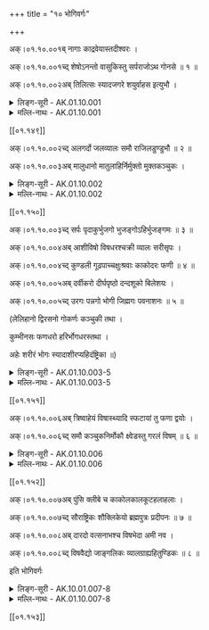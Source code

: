 +++
title = "१० भोगिवर्गः"

+++

अक्।०१.१०.००१ब् नागाः काद्रवेयास्तदीश्वरः ।

अक्।०१.१०.००१च्द् शेषोऽनन्तो वासुकिस्तु सर्पराजोऽथ गोनसे ॥ १ ॥

अक्।०१.१०.००२अब् तिलित्सः स्यादजगरे शयुर्वाहस इत्युभौ ।

<details><summary>लिङ्ग-सूरी - AK.01.10.001</summary>

नागा इति—पद्भ्यां नाङ्गन्ति गच्छन्तीति नागाः । ʻअगि गतौ' । कद्रोरपत्यानि पुमांसः काग्रवेयाः । देवयोनिसर्पनामनी ॥ शेते हरिरस्मिन्निति शेषः । अन्तकालेऽपि शिष्यत इति वा । ʻशिष असर्वोपयोगे । न विद्यतेऽन्तो यस्य सः अनन्तः । देवयोनिसर्पेश्वरनामनी ॥ वसति पाताल इति वासुकिः । ʻवस निवासे । वसुकस्यापत्यं वा । सर्पाणां राजा सर्पराजः । देवयोनिसर्पराजनामनी ॥ गोरिव नासा यस्य सः गोनसः । तिलति स्निह्यतीति तिलित्सः । ʻतिल स्नोहने । तिलिङ्ग इति पाठे ʻतिल गतौ' । अजं मेषं गिरतीति अजगरः । ʻगॄ निगरणे । अजो नित्यो गरो विषं यस्येति वा । शेते अत्यर्थमिति शयुः । ʻशीङ् स्वप्ने । वाहं गमनं स्यतीति वाहसः । ʻषोऽन्तकर्मणि । वाहयति प्राणिनः आत्मवशं नयतीति वा । ʻपेनुपामु पेर्ौ' ॥ १ ॥
</details>

<details><summary>मल्लि-नाथः - AK.01.10.001</summary>

नागाः । वक्ष्यमाणनाम । काद्रवेयास्तदीश्वराः । तन्नायकाः काद्रवेयाः स्युः । शेषवासुकिप्रभृतयः कद्रुपुत्राः ।

ʻकाद्रवेया इमे ज्ञेयाः शेषवासुकितक्षकाः 

ऐरावतो महापद्मः कम्भलाश्वतरावुभौ ॥

एलापुत्रश्च गर्गश्च कर्कोटकधनञ्जयौ ।

महानीलमहाकण्ठौ धृतराष्ट्रबलाहकौ ॥

दुर्मुखः खररोमा च मणिरित्येवमादयः ॥

इति ॥ शेषोऽनन्तः । शेषनामनी । वासुकिस्तु सर्पराजः । वासुकिनाम ॥ अथ गोनसे—स्यात् । गोनासशब्दोऽप्यस्ति । ʻभवेत् तिलित्सो गोनासः' इति हलायुधः (अ। मा। ३। २०) । भाषया ʻमण्डलमुन्न्ौ' । ʻचिलिम्ö । कर्णाटभाषया मण्डलनाम ॥ अजगरे—इत्युभौ । अजगरनामनी । ʻपेनुपाम्ौ' ॥ १ ॥ 
</details>

[[०१.१४९]]

अक्।०१.१०.००२च्द् अलगर्दो जलव्यालः समौ राजिलडुण्डुभौ ॥ २ ॥

अक्।०१.१०.००३अब् मालुधानो मातुलाहिर्निर्मुक्तो मुक्तकञ्चुकः ।

<details><summary>लिङ्ग-सूरी - AK.01.10.002</summary>

अलगर्द इति—अलं गिरति भेकानिति अलगर्दः । ʻगॄ निगरणे । अरश्चासौ गर्दश्चेत्यरगर्दः । रलयोरभेदात् । अलिगर्द इति वा पाठः । अलिवद्गर्दतीति अलिगर्दः । ʻगर्द शब्दे । जले व्यालः जलव्यालः । जलस्थसर्पनामनी । ʻनीरुकट्टुपामुपेर्ौ' ॥ राजिं रेखां लातीति राजिलः । ʻला दाने आदाने च्ö । डुण्डतीति डुण्डुभः । ʻडुडि मज्जने । डुण्डु इति भेकशब्दानुकारेण भाषते वा । निर्विषमुखसर्पनामनी ॥ मालुरोषधिः धानं स्थानमस्य मालुधानः । मातुले धत्तूरे वर्तमानोऽहिः मातुलाहिः । अवान्तरसर्पभेदनामनी ॥ निर्मुक्तः कञ्चुको येन निर्मुक्तः । ʻमुच्लृ मोक्षणे । मुक्तकञ्चुकसर्पनाम ॥ २ ॥
</details>

<details><summary>मल्लि-नाथः - AK.01.10.002</summary>

अलगर्दो जलव्यालः । नीरसर्पनामनी ॥ भाषया ʻनीरुकट्टिपाम्ौ' । अजगर्द इति क्वचित् पाठः । अलिगर्द इत्येके । अलगर्द इति केचिदिति सुभूतिटीकायां त्रेधा विकल्पितः पाठः । समौ—डुण्डुभौ । क्षीराकारनिर्विषद्विमुखसर्पनामनी । ʻराजिलः क्षीरकश्चाथ्ö इति वैजयन्ती (पृ। १४९, श्लो। २०) । मालुधानो मातुलाहिः । धत्तूरवृत्तिसर्पनामेति केचित् । ʻमुरुटपाम्ौ' । ʻपोष्यमाणवनविनालमालुधाननकुललिशाजालिकादिभिरटविकुटुम्बिनां गृहेरुदितं वनग्रामं ददर्श्ö इति हर्षचरिताभ्युदयः । अनुक्तम्—ʻअहिरिणी तु द्विमुखी । द्विमुखसर्पनाम । ʻरेण्डुतललविषङ्गलपाम्ौ' ॥ ʻसर्पराजस्तु सर्पभुक् । सर्पभक्षकसर्पनाम ॥ निर्मुक्तो—कञ्चुकः । परित्यक्तकञ्चुकसर्पनाम ॥ २ ॥ 
</details>

[[०१.१५०]]

अक्।०१.१०.००३च्द् सर्पः पृदाकुर्भुजगो भुजङ्गोऽहिर्भुजङ्गमः ॥ ३ ॥

अक्।०१.१०.००४अब् आशीविषो विषधरश्चक्री व्यालः सरीसृपः ।

अक्।०१.१०.००४च्द् कुण्डली गूढपाच्चक्षुःश्रवाः काकोदरः फणी ॥ ४ ॥

अक्।०१.१०.००५अब् दर्वीकरो दीर्घपृष्ठो दन्दशूको बिलेशयः ।

अक्।०१.१०.००५च्द् उरगः पन्नगो भोगी जिह्मगः पवनाशनः ॥ ५ ॥

(लेलिहानो द्विरसनो गोकर्णः कञ्चुकी तथा ।

कुम्भीनसः फणधरो हरिर्भोगधरस्तथा ।

अहेः शरीरं भोगः स्यादाशीरप्यहिदंष्ट्रिका ॥)

<details><summary>लिङ्ग-सूरी - AK.01.10.003-5</summary>

सर्प इति—सर्पतीति सर्पः । ʻसृप्लृ गतौ' । पर्दत इति पृदाकुः । ʻपर्द कुत्सिते शब्दे । आखुग्रहणार्थं कुं भुवं प्रियते गच्छति वा पृदाकुः । परनिपातः । ʻपृङ् व्यायामे । भुजं कुटिलं गच्छतीति भुजगः । भुजङ्गः। भुजङ्गमश्च । ʻगम्लृ गतौ' । भुजतीति भुजः । ʻभुज कौटिल्ये । भुजः सर्पदेहः, तेन गच्छतीति वा । अंहत इत्यहिः । ʻअहि गतौ' । आशिषि दंष्ट्रायां विषमस्येति आशीविषः । विषस्य धरः विषधरः । चक्रं मण्डलाकारोऽस्यास्तीति चक्री । शिरसि चक्रयोगाद्वा । दष्टुं व्याडतीति व्यालः । डलयोरभेदात् । ʻअड उद्यमने । कुटिलं सर्पतीति सरीसृपः । ʻसृप्लृ गतौ' । कुण्डलाकारं वपुरस्येति कुण्डली । गूढाः पादाः यस्य सः गूढपात् । चक्षुषी श्रवसी यस्य चक्षुःश्रवाः । काकस्येवोदरं यस्य काकोदरः । काको विषविशेषः उदरे यस्येति वा । फणोऽस्यास्तीति फणी । दर्वी फणैव करो यस्य दर्वीकरः । दर्व्या फणया कृणोति हिंसयतीति वा दर्वीकरः । ʻकृञ् हिंसायाम् । दीर्घं पृष्ठमस्येति दीर्घपृष्ठः । कुत्सितं दशतीति दन्दशूकः । ʻदंश दशने । बिले शेत इति बिलेशयः । ʻशीङ् स्वप्ने । उरसा गच्छतीति उरगः । ʻगम्लृ गतौ' । पद्भ्यां न गच्छतीति पन्नगः । पन्नं पतितं यथा तथा गच्छतीति वा । भोगः सर्पशरीरं । तदस्यास्तीति भोगी । जिह्मं कुटिलं गच्छतीति जिह्मगः। पवनोऽशनं यस्य सः पवनाशनः । सर्पनामानि ॥ ३-५ ॥
</details> 

<details><summary>मल्लि-नाथः - AK.01.10.003-5</summary>

सर्पः—पवनाशनः । अनुक्तम्—ʻकुम्भीनसः पुण्डरीको लेलिहानश्च कञ्चुकी । गोकर्णो नाकुसद्मा च्ö इत्येतानि च सर्पजातिनामानि ॥

ʻषड्विंशतिर्मण्डलिनस्तथा दर्विकराभिधाः ।

त्रयोदश च राजीला वैकरञ्जाभिधास्त्रयः ।

निर्विषा द्वादशेत्येवमशीतिः सर्पजातयः' ॥ ३-५ ॥ 
</details>

[[०१.१५१]]

अक्।०१.१०.००६अब् त्रिष्वाहेयं विषास्थ्यादि स्फटायां तु फणा द्वयोः ।

अक्।०१.१०.००६च्द् समौ कञ्चुकनिर्मोकौ क्ष्वेडस्तु गरलं विषम् ॥ ६ ॥

<details><summary>लिङ्ग-सूरी - AK.01.10.006</summary>

त्रिष्विति—अहौ सर्पे भवम् आहेयम् । विषास्थ्यादिनाम ॥ स्फटतीति स्फटा । ʻस्फट विकसने । स्फुटति विशीर्यतेऽनया आहत इति स्फुटा वा । ʻस्फुट विशरणे । फणत्यनया फणा । ʻफण गतौ' । दर्विनामनी ॥ कञ्चुक इव तिष्ठतीति कञ्चुकः । कञ्च्यते बध्यत इति कञ्चुकः । ʻकचि दीप्तिबन्धनयोः' । निर्मुच्यत इति निर्मोकः । ʻमुच्लृ मोक्षणे । सर्पकञ्चुकनामनी ॥ क्ष्वेडत इति क्ष्वेडः । ʻञिक्ष्विदा स्नेहनमोचनयोः' । अन्तः निगीर्यत इति गरलम् । गिरति जीवमिति वा । ʻगॄ निगरणे । देहं वेवेष्टीति विषम् । ʻविष्लृ व्याप्तौ' । विषशब्दः पुंसि क्लीबे वा । विषनामानि ॥ ६ ॥
</details>

<details><summary>मल्लि-नाथः - AK.01.10.006</summary>

त्रिंषु—विषास्थ्यादि । अहेर्विषास्थ्यादि आहेयं स्यात् । तच्च त्रिलिङ्गम् । स्फटायां—द्वयोः । फणानामनी । ʻफटा दर्दिः खटेरुश्च्ö । एतानि त्रीणि च ॥ समौ—निर्मोकौ । सर्पकञ्चुकनामनी ॥ ʻसर्पाम्बरो निर्ल्वयनी । एते द्वे च । क्ष्वेडस्तु—विषम् । विषनामानि ॥ ६ ॥ 
</details> 

[[०१.१५२]]

अक्।०१.१०.००७अब् पुंसि क्लीबे च काकोलकालकूटहलाहलाः ।

अक्।०१.१०.००७च्द् सौराष्ट्रिकः शौक्लिकेयो ब्रह्मपुत्रः प्रदीपनः ॥ ७ ॥

अक्।०१.१०.००८अब् दारदो वत्सनाभश्च विषभेदा अमी नव ।

अक्।०१.१०.००८च्द् विषवैद्यो जाङ्गलिकः व्यालग्राह्यहितुण्डिकः ॥ ८ ॥

इति भोगिवर्गः

<details><summary>लिङ्ग-सूरी - AK.10.01.007-8</summary>

पुंसीति—काकवत् मेचकः काकोलः । का ईषत् कोलति संस्त्यायतीति वा । ʻकुल संस्त्याने । कालवर्णस्य कूटः कालकूटः । कालं यममपि कूटयतीति वा । ʻकूट परिदाहे । हलति विलिखति जठरं न हलति च हलाहलः । ʻहल विलेखने । सुराष्ट्रदेशे भवः सौराष्ट्रिकः । शुक्लदेशे भवः शौक्लिकेयः । ब्रह्मणः पुत्रः ब्रह्मपुत्रः । प्रदीपयतीति प्रदीपनः । ʻदीपी दीप्तौ' । दरददेशे भवः दारदः । दरदे नागविशेषे भवो वा । वत्सस्येव नाभिरस्य वत्सनाभः । अमूनि विषभेदनामानि ॥ जाङ्गलं विषविद्या । जाङ्गुलिर्जाङ्गुली वा । तां वेत्तीति जाङ्गलिकः, जाङ्गुलिको वा । विषवैद्यनाम ॥ अहितुण्डेन जीवतीति अहितुण्डिकः । व्यालग्राहिपुरुषनाम ॥ ७-८ ॥

इति अमलकोशपदविवृतौ भोगिवर्गः
</details>

<details><summary>मल्लि-नाथः - AK.01.10.007-8</summary>

पुंसि—नव । काकोलादये नव विषभेदाः । समानसामर्थ्यात् पुंसि क्लीबे वेति विशेषविधिः काकोलादिषु त्रिषेवेव । काकोलः, काकोलम् । कालकूटः, कालकूटम् । हलाहलः, हलाहलम् । ʻहालाहलं विषमिवाप्रगुणं तदेव्ö इति प्रयोगाद् हालाहलः । हालाहलम् । ʻहृदये हालहलं महद्विषम् इति प्रयोगाद् हालहलमित्यपि । अनुरक्तम्—ʻगरस्तु कृतकं विषम् । कृत्रिमविषं गरः स्यात् ॥ विषवैद्यो जाङ्गुलिकः । गारुडविद्याभिज्ञनामनी । जाङ्गुलिं जाङ्गुलं वा वेत्तीति व्युत्पत्तिद्वारेण । जाङ्गुलिर्विषमन्त्रः । जाङ्गुलो विषतन्त्रः ॥ व्यालग्राह्यहितुण्डिकः । ʻव्यालग्राहोऽहितुण्डिकः' इति रत्नकोशनाममालिके । व्यालग्राहिपुरुषनामनी ॥ ७-८ ॥ 

इति श्रीवत्सनृसिंहसूरिसुतमल्लिनाथसूरिविरचितेऽमरपदपारिजाते पातालभोगिवर्गः 
</details> 

[[०१.१५३]]
